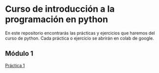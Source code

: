 # Curso de introducción a la programación en python

En este repositorio encontrarás las prácticas y ejercicios que haremos del curso de python. Cada práctica o ejercicio se abrirán en colab de google.

## Módulo 1
[Práctica 1](https://colab.research.google.com/drive/1p4TyjHLJayWpDMMY7CjPdAHwGw_rTwUL?authuser=1&hl=es#scrollTo=IUyOeBw6n1Dy)

[](Socialmedia.PNG)
